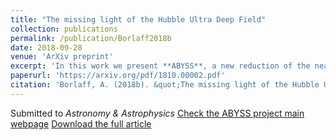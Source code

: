 ```yaml
---
title: "The missing light of the Hubble Ultra Deep Field"
collection: publications
permalink: /publication/Borlaff2018b
date: 2018-09-28
venue: 'ArXiv preprint'
excerpt: 'In this work we present **ABYSS**, a new reduction of the near-infrared observations of the Hubble Ultra Deep Field with the WFC3/IR of the Hubble Space Telescope.'
paperurl: 'https://arxiv.org/pdf/1810.00002.pdf'
citation: 'Borlaff, A. (2018b). &quot;The missing light of the Hubble Ultra Deep Field. &quot; <i> Submitted to A&A </i>. 1(1).'
---
```

Submitted to *Astronomy & Astrophysics*
[Check the ABYSS project main webpage](http://www.iac.es/proyecto/abyss/)
[Download the full article](https://arxiv.org/abs/1810.00002)
